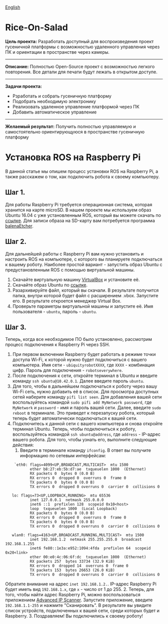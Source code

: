 [English](README_EN.md)
# Rice-On-Salad
**Цель проекта:**
    Разработать доступный для воспроизведения проект гусеничной платформы с возможностью удаленного управления через ПК и ориентации в пространстве через камеры.
****
**Описание:**
    Полностью Open-Source проект с возможностью легкого повторения. Все детали для печати будут лежать в открытом доступе. 
****
**Задачи проекта:**
 - Рзработать и собрать гусеничную платформу
 - Подобрать необходимую электронику
 - Реализовать удаленное управление платформой через ПК
 - Добавить автоматическое управление
****
**Желаемый результат:**
    Получить полностью управляемую и самостоятельно ориентирующуюся в пространстве гусеничную платформу

# Установка ROS на Raspberry Pi
В данной статье мы опишем процесс установки ROS на Raspberry Pi, а также расскажем о том, как подключить робота к своему компьютеру.

## Шаг 1.
Для работы Raspberry Pi требуется операционная система, которая хранится на карте microSD. В нашем проекте мы используем образ Ubuntu 16.04 с уже установленным ROS, который вы можете скачать по [ссылке](https://downloads.ubiquityrobotics.com/pi.html). Для записи образа на SD-карту вам потребуется программа [balenaEtcher](https://www.balena.io/etcher/).

## Шаг 2.
Для дальнейшей работы с Raspberry Pi вам нужно установить и настроить ROS на компьютере, с которого вы планируете подключаться к вашему роботу. Наиболее простой вариант - запустить образ Ubuntu с предустановленным ROS с помощью виртуальной машины.
1. Скачайте виртуальную машину [VirtualBox](https://www.virtualbox.org/wiki/Downloads) и установите её.
2. Скачайте образ Ubuntu по [ссылке](https://downloads.ubiquityrobotics.com/vm.html).
3. Разархивируйте файл, который вы скачали. В результате получится папка, внутри которой будет файл с расширением .vbox. Запустите его. В результате откроется менеджер Virtual Box.
4. Проверьте параметры виртуальной машины и запустите её. Имя пользователя - `ubuntu`, пароль - `ubuntu`.

## Шаг 3.
Теперь, когда все необходимое ПО было установлено, рассмотрим процесс подключения к Raspberry Pi через SSH.
1. При первом включении Raspberry будет работать в режиме точки доступа Wi-Fi, к которой нужно будет подключиться с вашего компьютера. Имя сети - `ubiquityrobotXXXX`, где `XXXX` - комбинация цифр. Пароль для подключения - `robotseverywhere`.
2. После подключения к сети, откройте терминал в Ubuntu и введите команду `ssh ubuntu@10.42.0.1`. Далее введите пароль `ubuntu`.
3. Для того, чтобы в дальнейшем подключаться к роботу через вашу Wi-Fi сеть, нужно добавить её в список. Для просмотра доступных сетей наберите команду `pifi list seen`. Для добавления вашей сети воспользуйтесь командой `sudo pifi add MyNetwork password`, где `MyNetwork` и `password` - имя и пароль вашей сети. Далее, введите `sudo reboot` в терминале. Это приведет к перезапуску робота, который теперь будет автоматически подключаться к вашей сети.
4. Подключитесь к данной сети с вашего компьютера и снова откройте терминал Ubuntu. Теперь, чтобы подключиться к роботу, воспользуйтесь командой `ssh ubuntu@address`, где `address` - IP-адрес вашего робота. Для того, чтобы узнать его, выполните следующие действия:
   1. Введите в терминале команду `ifconfig`. В ответ вы получите информацию по сетевым интерфейсам:
```
    `eth0: flags=4099<UP,BROADCAST,MULTICAST>  mtu 1500
           ether b8:27:eb:5b:d7:ae  txqueuelen 1000  (Ethernet)
           RX packets 0  bytes 0 (0.0 B)
           RX errors 0  dropped 0  overruns 0  frame 0
           TX packets 0  bytes 0 (0.0 B)
           TX errors 0  dropped 0 overruns 0  carrier 0  collisions 0

   lo: flags=73<UP,LOOPBACK,RUNNING>  mtu 65536
           inet 127.0.0.1  netmask 255.0.0.0
           inet6 ::1  prefixlen 128  scopeid 0x10<host>
           loop  txqueuelen 1000  (Local Loopback)
           RX packets 0  bytes 0 (0.0 B)
           RX errors 0  dropped 0  overruns 0  frame 0
           TX packets 0  bytes 0 (0.0 B)
           TX errors 0  dropped 0 overruns 0  carrier 0  collisions 0

   wlan0: flags=4163<UP,BROADCAST,RUNNING,MULTICAST>  mtu 1500
           inet 192.168.1.2  netmask 255.255.255.0  broadcast 192.168.1.255
           inet6 fe80::1e3a:e952:1094:4fda  prefixlen 64  scopeid 0x20<link>
           ether 00:e0:4c:06:6f:dc  txqueuelen 1000  (Ethernet)
           RX packets 257  bytes 33734 (32.9 KiB)
           RX errors 0  dropped 14  overruns 0  frame 0
           TX packets 153  bytes 26653 (26.0 KiB)
           TX errors 0  dropped 0 overruns 0  carrier 0  collisions 0
```           
Обратите внимание на адрес `inet 192.168.1.2.`. IP-адрес Raspberry Pi будет иметь вид `192.168.1.x`, где `x` - число от 1 до 255.
   2. Теперь, для того, чтобы найти адрес Raspberry Pi, можно воспользоваться приложением [Advanced IP Scanner](https://www.advanced-ip-scanner.com). Запустите приложение, введите `192.168.1.1-255` и нажмите "Сканировать". В результате вы увидите список устройств, подключенных к вашей сети, среди которых будет и Raspberry.
3. Поздравляем! Вы подключились к своему роботу!